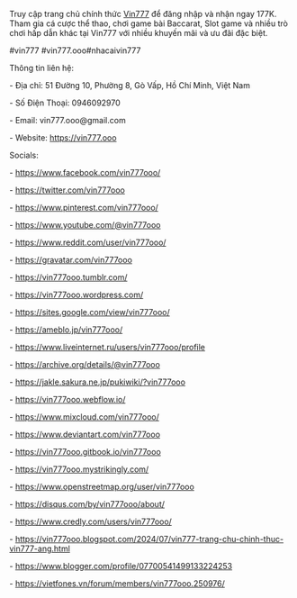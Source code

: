 <p>Truy cập trang chủ chính thức <a href="https://vin777.ooo">Vin777</a> để đăng nhập và nhận ngay 177K. Tham gia cá cược thể thao, chơi game bài Baccarat, Slot game và nhiều trò chơi hấp dẫn khác tại Vin777 với nhiều khuyến mãi và ưu đãi đặc biệt.<p>
<p>#vin777 #vin777.ooo#nhacaivin777<p>
<p>Thông tin liên hệ:<p>
<p>- Địa chỉ: 51 Đường 10, Phường 8, Gò Vấp, Hồ Chí Minh, Việt Nam<p>
<p>- Số Điện Thoại: 0946092970<p>
<p>- Email: vin777.ooo@gmail.com<p>
<p>- Website: <a href="https://vin777.ooo">https://vin777.ooo</a><p>
<p>Socials:<p>
<p>- <a href="https://www.facebook.com/vin777ooo/">https://www.facebook.com/vin777ooo/</a><p>
<p>- <a href="https://twitter.com/vin777ooo">https://twitter.com/vin777ooo</a><p>
<p>- <a href="https://www.pinterest.com/vin777ooo/">https://www.pinterest.com/vin777ooo/</a><p>
<p>- <a href="https://www.youtube.com/@vin777ooo">https://www.youtube.com/@vin777ooo</a><p>
<p>- <a href="https://www.reddit.com/user/vin777ooo/">https://www.reddit.com/user/vin777ooo/</a><p>
<p>- <a href="https://gravatar.com/vin777ooo">https://gravatar.com/vin777ooo</a><p>
<p>- <a href="https://vin777ooo.tumblr.com/">https://vin777ooo.tumblr.com/</a><p>
<p>- <a href="https://vin777ooo.wordpress.com/">https://vin777ooo.wordpress.com/</a><p>
<p>- <a href="https://sites.google.com/view/vin777ooo/">https://sites.google.com/view/vin777ooo/</a><p>
<p>- <a href="https://ameblo.jp/vin777ooo/">https://ameblo.jp/vin777ooo/</a><p>
<p>- <a href="https://www.liveinternet.ru/users/vin777ooo/profile">https://www.liveinternet.ru/users/vin777ooo/profile</a><p>
<p>- <a href="https://archive.org/details/@vin777ooo">https://archive.org/details/@vin777ooo</a><p>
<p>- <a href="https://jakle.sakura.ne.jp/pukiwiki/?vin777ooo">https://jakle.sakura.ne.jp/pukiwiki/?vin777ooo</a><p>
<p>- <a href="https://vin777ooo.webflow.io/">https://vin777ooo.webflow.io/</a><p>
<p>- <a href="https://www.mixcloud.com/vin777ooo/">https://www.mixcloud.com/vin777ooo/</a><p>
<p>- <a href="https://www.deviantart.com/vin777ooo">https://www.deviantart.com/vin777ooo</a><p>
<p>- <a href="https://vin777ooo.gitbook.io/vin777ooo">https://vin777ooo.gitbook.io/vin777ooo</a><p>
<p>- <a href="https://vin777ooo.mystrikingly.com/">https://vin777ooo.mystrikingly.com/</a><p>
<p>- <a href="https://www.openstreetmap.org/user/vin777ooo">https://www.openstreetmap.org/user/vin777ooo</a><p>
<p>- <a href="https://disqus.com/by/vin777ooo/about/">https://disqus.com/by/vin777ooo/about/</a><p>
<p>- <a href="https://www.credly.com/users/vin777ooo/">https://www.credly.com/users/vin777ooo/</a><p>
<p>- <a href="https://vin777ooo.blogspot.com/2024/07/vin777-trang-chu-chinh-thuc-vin777-ang.html">https://vin777ooo.blogspot.com/2024/07/vin777-trang-chu-chinh-thuc-vin777-ang.html</a><p>
<p>- <a href="https://www.blogger.com/profile/07700541499133224253">https://www.blogger.com/profile/07700541499133224253</a><p>
<p>- <a href="https://vietfones.vn/forum/members/vin777ooo.250976/">https://vietfones.vn/forum/members/vin777ooo.250976/</a><p>